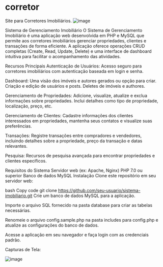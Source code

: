# corretor
Site para Corretores Imobiliários.
![image](https://github.com/tdiascontato/corretor/assets/98658691/e15fba5a-093b-4b97-be58-81098e5100d6)

Sistema de Gerenciamento Imobiliário
O Sistema de Gerenciamento Imobiliário é uma aplicação web desenvolvida em PHP e MySQL que permite aos corretores imobiliários gerenciar propriedades, clientes e transações de forma eficiente. A aplicação oferece operações CRUD completas (Create, Read, Update, Delete) e uma interface de dashboard intuitiva para facilitar o acompanhamento das atividades.

Recursos Principais
Autenticação de Usuários: Acesso seguro para corretores imobiliários com autenticação baseada em login e senha.

Dashboard: Uma visão dos imóveis e autores gerados ou opção para criar. Criação e edição de usuários e posts. Deletes de imóveis e authores.

Gerenciamento de Propriedades: Adicione, visualize, atualize e exclua informações sobre propriedades. Inclui detalhes como tipo de propriedade, localização, preço, etc.

Gerenciamento de Clientes: Cadastre informações dos clientes interessados em propriedades, mantenha seus contatos e visualize suas preferências.

Transações: Registre transações entre compradores e vendedores, incluindo detalhes sobre a propriedade, preço da transação e datas relevantes.

Pesquisa: Recursos de pesquisa avançada para encontrar propriedades e clientes específicos.


Requisitos do Sistema
Servidor web (ex: Apache, Nginx)
PHP 7.0 ou superior
Banco de dados MySQL
Instalação
Clone este repositório em seu servidor web:

bash
Copy code
git clone https://github.com/seu-usuario/sistema-imobiliario.git
Crie um banco de dados MySQL para a aplicação.

Importe o arquivo SQL fornecido na pasta database para criar as tabelas necessárias.

Renomeie o arquivo config.sample.php na pasta includes para config.php e atualize as configurações do banco de dados.

Acesse a aplicação em seu navegador e faça login com as credenciais padrão.

Capturas de Tela:

![image](https://github.com/tdiascontato/corretor/assets/98658691/e0a0d43c-aa66-4844-b99d-7e8e0b76c28c)

